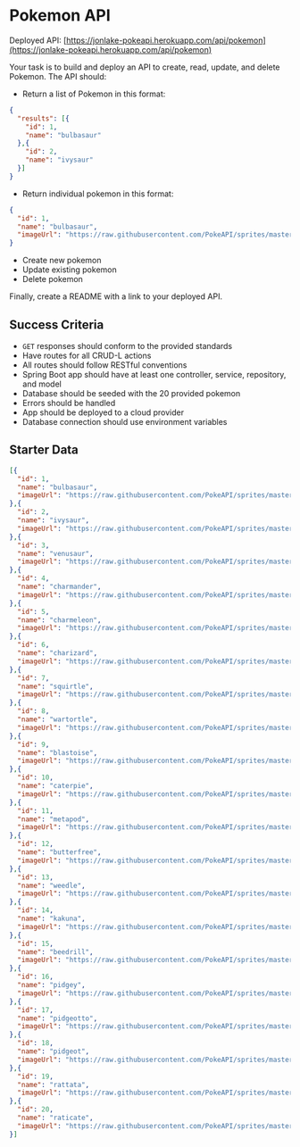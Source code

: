 # Pokemon API

Deployed API: [https://jonlake-pokeapi.herokuapp.com/api/pokemon](https://jonlake-pokeapi.herokuapp.com/api/pokemon)

Your task is to build and deploy an API to create, read, update, and delete Pokemon. The API should:

* Return a list of Pokemon in this format:

```json
{
  "results": [{
    "id": 1,
    "name": "bulbasaur"
  },{
    "id": 2,
    "name": "ivysaur"
  }]
}
```

* Return individual pokemon in this format:

```json
{
  "id": 1,
  "name": "bulbasaur",
  "imageUrl": "https://raw.githubusercontent.com/PokeAPI/sprites/master/sprites/pokemon/1.png"
}
```

* Create new pokemon
* Update existing pokemon
* Delete pokemon

Finally, create a README with a link to your deployed API.

## Success Criteria

* `GET` responses should conform to the provided standards
* Have routes for all CRUD-L actions
* All routes should follow RESTful conventions
* Spring Boot app should have at least one controller, service, repository, and model
* Database should be seeded with the 20 provided pokemon
* Errors should be handled
* App should be deployed to a cloud provider
* Database connection should use environment variables

## Starter Data

```json
[{
  "id": 1,
  "name": "bulbasaur",
  "imageUrl": "https://raw.githubusercontent.com/PokeAPI/sprites/master/sprites/pokemon/1.png"
},{
  "id": 2,
  "name": "ivysaur",
  "imageUrl": "https://raw.githubusercontent.com/PokeAPI/sprites/master/sprites/pokemon/2.png"
},{
  "id": 3,
  "name": "venusaur",
  "imageUrl": "https://raw.githubusercontent.com/PokeAPI/sprites/master/sprites/pokemon/3.png"
},{
  "id": 4,
  "name": "charmander",
  "imageUrl": "https://raw.githubusercontent.com/PokeAPI/sprites/master/sprites/pokemon/4.png"
},{
  "id": 5,
  "name": "charmeleon",
  "imageUrl": "https://raw.githubusercontent.com/PokeAPI/sprites/master/sprites/pokemon/5.png"
},{
  "id": 6,
  "name": "charizard",
  "imageUrl": "https://raw.githubusercontent.com/PokeAPI/sprites/master/sprites/pokemon/6.png"
},{
  "id": 7,
  "name": "squirtle",
  "imageUrl": "https://raw.githubusercontent.com/PokeAPI/sprites/master/sprites/pokemon/7.png"
},{
  "id": 8,
  "name": "wartortle",
  "imageUrl": "https://raw.githubusercontent.com/PokeAPI/sprites/master/sprites/pokemon/8.png"
},{
  "id": 9,
  "name": "blastoise",
  "imageUrl": "https://raw.githubusercontent.com/PokeAPI/sprites/master/sprites/pokemon/9.png"
},{
  "id": 10,
  "name": "caterpie",
  "imageUrl": "https://raw.githubusercontent.com/PokeAPI/sprites/master/sprites/pokemon/10.png"
},{
  "id": 11,
  "name": "metapod",
  "imageUrl": "https://raw.githubusercontent.com/PokeAPI/sprites/master/sprites/pokemon/11.png"
},{
  "id": 12,
  "name": "butterfree",
  "imageUrl": "https://raw.githubusercontent.com/PokeAPI/sprites/master/sprites/pokemon/12.png"
},{
  "id": 13,
  "name": "weedle",
  "imageUrl": "https://raw.githubusercontent.com/PokeAPI/sprites/master/sprites/pokemon/13.png"
},{
  "id": 14,
  "name": "kakuna",
  "imageUrl": "https://raw.githubusercontent.com/PokeAPI/sprites/master/sprites/pokemon/14.png"
},{
  "id": 15,
  "name": "beedrill",
  "imageUrl": "https://raw.githubusercontent.com/PokeAPI/sprites/master/sprites/pokemon/15.png"
},{
  "id": 16,
  "name": "pidgey",
  "imageUrl": "https://raw.githubusercontent.com/PokeAPI/sprites/master/sprites/pokemon/16.png"
},{
  "id": 17,
  "name": "pidgeotto",
  "imageUrl": "https://raw.githubusercontent.com/PokeAPI/sprites/master/sprites/pokemon/17.png"
},{
  "id": 18,
  "name": "pidgeot",
  "imageUrl": "https://raw.githubusercontent.com/PokeAPI/sprites/master/sprites/pokemon/18.png"
},{
  "id": 19,
  "name": "rattata",
  "imageUrl": "https://raw.githubusercontent.com/PokeAPI/sprites/master/sprites/pokemon/19.png"
},{
  "id": 20,
  "name": "raticate",
  "imageUrl": "https://raw.githubusercontent.com/PokeAPI/sprites/master/sprites/pokemon/20.png"
}]
```

